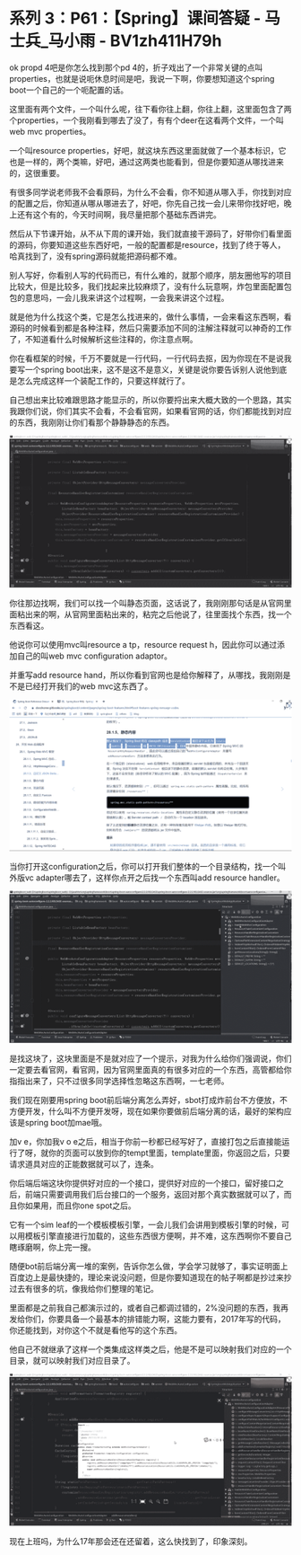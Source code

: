 # 系列 3：P61：【Spring】课间答疑 - 马士兵_马小雨 - BV1zh411H79h

ok propd 4吧是你怎么找到那个pd 4的，折子戏出了一个非常关键的点叫properties，也就是说呃休息时间是吧，我说一下啊，你要想知道这个spring boot一个自己的一个呃配置的话。

这里面有两个文件，一个叫什么呢，往下看你往上翻，你往上翻，这里面包含了两个properties，一个我刚看到哪去了没了，有有个deer在这看两个文件，一个叫web mvc properties。

一个叫resource properties，好吧，就这块东西这里面就做了一个基本标识，它也是一样的，两个类嘛，好吧，通过这两类也能看到，但是你要知道从哪找进来的，这很重要。

有很多同学说老师我不会看原码，为什么不会看，你不知道从哪入手，你找到对应的配置之后，你知道从哪从哪进去了，好吧，你先自己找一会儿来带你找好吧，晚上还有这个有的，今天时间啊，我尽量把那个基础东西讲完。

然后从下节课开始，从不从下周的课开始，我们就直接干源码了，好带你们看里面的源码，你要知道这些东西好吧，一般的配置都是resource，找到了终于等人，哈真找到了，没有spring源码就能把源码都不难。

别人写好，你看别人写的代码而已，有什么难的，就那个顺序，朋友圈他写的项目比较大，但是比较多，我们找起来比较麻烦了，没有什么玩意啊，炸包里面配置包包的意思吗，一会儿我来讲这个过程啊，一会我来讲这个过程。

就是他为什么找这个类，它是怎么找进来的，做什么事情，一会来看这东西啊，看源码的时候看到都是各种注释，然后只需要添加不同的注解注释就可以神奇的工作了，不知道看什么时候解析这些注释的，你注意点啊。

你在看框架的时候，千万不要就是一行代码，一行代码去抠，因为你现在不是说我要写一个spring boot出来，这不是这不是意义，关键是说你要告诉别人说他到底是怎么完成这样一个装配工作的，只要这样就行了。

自己想出来比较难跟思路才能显示的，所以你要捋出来大概大致的一个思路，其实我跟你们说，你们其实不会看，不会看官网，如果看官网的话，你们都能找到对应的东西，我刚刚让你们看那个静静静态的东西。



![](img/5da158800bbf6ca016fc9029ebdeaa86_1.png)

你往那边找啊，我们可以找一个叫静态页面，这话说了，我刚刚那句话是从官网里面粘出来的啊，从官网里面粘出来的，粘完之后他说了，往里面找个东西，找一个东西看这。

他说你可以使用mvc叫resource a tp，resource request h，因此你可以通过添加自己的叫web mvc configuration adaptor。

并重写add resource hand，所以你看到官网也是给你解释了，从哪找，我刚刚是不是已经打开我们的web mvc这东西了。



![](img/5da158800bbf6ca016fc9029ebdeaa86_3.png)

当你打开这configuration之后，你可以打开我们整体的一个目录结构，找一个叫外版vc adapter哪去了，这样你点开之后找一个东西叫add resource handler。



![](img/5da158800bbf6ca016fc9029ebdeaa86_5.png)

是找这块了，这块里面是不是就对应了一个提示，对我为什么给你们强调说，你们一定要去看官网，看官网，因为官网里面真的有很多对应的一个东西，高管都给你指指出来了，只不过很多同学选择性忽略这东西啊，一七老师。

我们现在刚要用spring boot前后端分离怎么弄好，sbot打成炸前台不方便放，不方便开发，什么叫不方便开发呀，现在如果你要做前后端分离的话，最好的架构应该是spring boot加mae哦。

加v e，你加我v o e之后，相当于你前一秒都已经写好了，直接打包之后直接能运行了呀，就你的页面可以放到你的tempt里面，template里面，你返回之后，只要请求道具对应的正能数据就可以了，连条。

你后端后端这块你提供好对应的一个接口，提供好对应的一个接口，留好接口之后，前端只需要调用我们后台接口的一个服务，返回对那个真实数据就可以了，而且你如果用，而且你one spot之后。

它有一个sim leaf的一个模板模板引擎，一会儿我们会讲用到模板引擎的时候，可以用模板引擎直接进行加载的，这些东西很方便啊，并不难，这东西啊你不要自己瞎琢磨啊，你上完一搜。

随便bot前后端分离一堆的案例，告诉你怎么做，学会学习就够了，事实证明面上百度边上是最快捷的，理论来说没问题，但是你要知道现在的帖子啊都是抄过来抄过去有很多的坑，像我给你们整理的笔记。

里面都是之前我自己都演示过的，或者自己都调过错的，2%没问题的东西，我再发给你们，你要具备一个最基本的排错能力啊，这能力要有，2017年写的代码，你还能找到，对你这个不就是看他写的这个东西。

他自己不就继承了这样一个类集成这样类之后，他是不是可以映射我们对应的一个目录，就可以映射我们对应目录了。



![](img/5da158800bbf6ca016fc9029ebdeaa86_7.png)

现在上班吗，为什么17年那会还在还留着，这么快找到了，印象深刻。